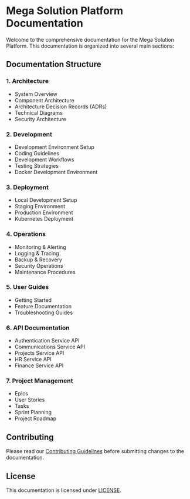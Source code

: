# Mega Solution Platform Documentation

Welcome to the comprehensive documentation for the Mega Solution Platform. This documentation is organized into several main sections:

## Documentation Structure

### 1. Architecture
- System Overview
- Component Architecture
- Architecture Decision Records (ADRs)
- Technical Diagrams
- Security Architecture

### 2. Development
- Development Environment Setup
- Coding Guidelines
- Development Workflows
- Testing Strategies
- Docker Development Environment

### 3. Deployment
- Local Development Setup
- Staging Environment
- Production Environment
- Kubernetes Deployment

### 4. Operations
- Monitoring & Alerting
- Logging & Tracing
- Backup & Recovery
- Security Operations
- Maintenance Procedures

### 5. User Guides
- Getting Started
- Feature Documentation
- Troubleshooting Guides

### 6. API Documentation
- Authentication Service API
- Communications Service API
- Projects Service API
- HR Service API
- Finance Service API

### 7. Project Management
- Epics
- User Stories
- Tasks
- Sprint Planning
- Project Roadmap

## Contributing
Please read our [Contributing Guidelines](../CONTRIBUTING.md) before submitting changes to the documentation.

## License
This documentation is licensed under [LICENSE](../LICENSE).
